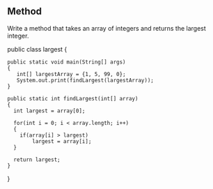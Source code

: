 ## Method

Write a method that takes an array of integers and returns the largest integer.

  public class largest
  {
  
    public static void main(String[] args)
    {
       int[] largestArray = {1, 5, 99, 0};
       System.out.print(findLargest(largestArray));
    }
    
    public static int findLargest(int[] array)
    {
      int largest = array[0];
      
      for(int i = 0; i < array.length; i++)
      {
        if(array[i] > largest)
            largest = array[i];
      }
      
      return largest;
    }
  }
